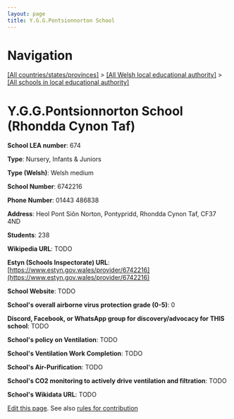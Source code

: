 ```yaml
---
layout: page
title: Y.G.G.Pontsionnorton School
---
```

# Navigation

[[All countries/states/provinces]](../../..) > [[All Welsh local educational authority]](../..) > [[All schools in local educational authority]](..)

# Y.G.G.Pontsionnorton School (Rhondda Cynon Taf)

**School LEA number**: 674

**Type**: Nursery, Infants & Juniors

**Type (Welsh)**: Welsh medium

**School Number**: 6742216

**Phone Number**: 01443 486838

**Address**: Heol Pont Siôn Norton, Pontypridd, Rhondda Cynon Taf, CF37 4ND

**Students**: 238

**Wikipedia URL**: TODO

**Estyn (Schools Inspectorate) URL**: [https://www.estyn.gov.wales/provider/6742216](https://www.estyn.gov.wales/provider/6742216)

**School Website**: TODO

**School's overall airborne virus protection grade (0-5)**: 0

**Discord, Facebook, or WhatsApp group for discovery/advocacy for THIS school**: TODO

**School's policy on Ventilation**: TODO

**School's Ventilation Work Completion**: TODO

**School's Air-Purification**: TODO

**School's CO2 monitoring to actively drive ventilation and filtration**: TODO

**School's Wikidata URL**: TODO




[Edit this page](https://github.com/ventilate-schools/Wales/edit/prif/./Rhondda_Cynon_Taf/Y.G.G.Pontsionnorton_School.md). See also [rules for contribution](../../../contribution-rules/)